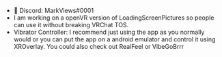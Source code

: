 * 📝 Discord: MarkViews#0001
* I am working on a openVR version of LoadingScreenPictures so people can use it without breaking VRChat TOS.
* Vibrator Controller: I recommend just using the app as you normally would or you can put the app on a android emulator and control it using XROverlay. You could also check out RealFeel or VibeGoBrrr

